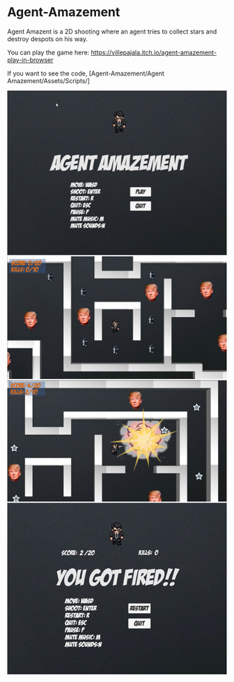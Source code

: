 # Agent-Amazement
Agent Amazent is a 2D shooting where an agent tries to collect stars and destroy despots on his way.

You can play the game here: https://villepajala.itch.io/agent-amazement-play-in-browser <br>

If you want to see the code, [Agent-Amazement/Agent Amazement/Assets/Scripts/]

![](Agent%20Amazement/Images/Agent%20Amazement.png)
![](Agent%20Amazement/Images/Agent%20Amazement2.png)
![](Agent%20Amazement/Images/Agent%20Amazement%203jpg.jpg)
![](Agent%20Amazement/Images/Agent%20Amazement%204.jpg)
